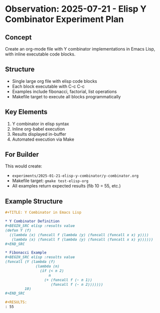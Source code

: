 # Observation: 2025-07-21 - Elisp Y Combinator Experiment Plan

## Concept
Create an org-mode file with Y combinator implementations in Emacs Lisp, with inline executable code blocks.

## Structure
- Single large org file with elisp code blocks
- Each block executable with C-c C-c
- Examples include fibonacci, factorial, list operations
- Makefile target to execute all blocks programmatically

## Key Elements
1. Y combinator in elisp syntax
2. Inline org-babel execution
3. Results displayed in-buffer
4. Automated execution via Make

## For Builder
This would create:
- `experiments/2025-01-21-elisp-y-combinator/y-combinator.org`
- Makefile target: `gmake test-elisp-org`
- All examples return expected results (fib 10 = 55, etc.)

## Example Structure
```org
#+TITLE: Y Combinator in Emacs Lisp

* Y Combinator Definition
#+BEGIN_SRC elisp :results value
(defun Y (f)
  ((lambda (x) (funcall f (lambda (y) (funcall (funcall x x) y))))
   (lambda (x) (funcall f (lambda (y) (funcall (funcall x x) y))))))
#+END_SRC

* Fibonacci Example  
#+BEGIN_SRC elisp :results value
(funcall (Y (lambda (f)
              (lambda (n)
                (if (< n 2)
                    n
                  (+ (funcall f (- n 1))
                     (funcall f (- n 2)))))))
         10)
#+END_SRC

#+RESULTS:
: 55
```